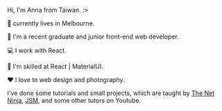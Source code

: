 Hi, I'm Anna from Taiwan. :>

:round_pushpin: currently lives in Melbourne.

:briefcase: I'm a recent graduate and junior front-end web developer. 

:computer: I work with React. 

:ninja: I'm skilled at React | MaterialUI. 

:heart: I love to web design and photography. 

I've done some tutorials and small projects, which are taught by [The Net Ninja](https://www.youtube.com/c/TheNetNinja), [JSM](https://www.youtube.com/c/JavaScriptMastery), and some other tutors on Youtube.
